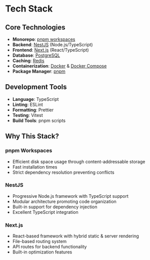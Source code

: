 # Tech Stack

## Core Technologies

- **Monorepo**: [pnpm workspaces](https://pnpm.io/workspaces)
- **Backend**: [NestJS](https://nestjs.com/) (Node.js/TypeScript)
- **Frontend**: [Next.js](https://nextjs.org/) (React/TypeScript)
- **Database**: [PostgreSQL](https://www.postgresql.org/)
- **Caching**: [Redis](https://redis.io/)
- **Containerization**: [Docker](https://www.docker.com/) & [Docker Compose](https://docs.docker.com/compose/)
- **Package Manager**: [pnpm](https://pnpm.io/)

## Development Tools

- **Language**: TypeScript
- **Linting**: ESLint
- **Formatting**: Prettier
- **Testing**: Vitest
- **Build Tools**: pnpm scripts

## Why This Stack?

### pnpm Workspaces

- Efficient disk space usage through content-addressable storage
- Fast installation times
- Strict dependency resolution preventing conflicts

### NestJS

- Progressive Node.js framework with TypeScript support
- Modular architecture promoting code organization
- Built-in support for dependency injection
- Excellent TypeScript integration

### Next.js

- React-based framework with hybrid static & server rendering
- File-based routing system
- API routes for backend functionality
- Built-in optimization features
